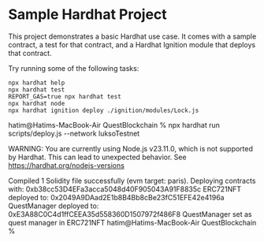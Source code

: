 # Sample Hardhat Project

This project demonstrates a basic Hardhat use case. It comes with a sample contract, a test for that contract, and a Hardhat Ignition module that deploys that contract.

Try running some of the following tasks:

```shell
npx hardhat help
npx hardhat test
REPORT_GAS=true npx hardhat test
npx hardhat node
npx hardhat ignition deploy ./ignition/modules/Lock.js
```

hatim@Hatims-MacBook-Air QuestBlockchain % npx hardhat run scripts/deploy.js --network luksoTestnet

WARNING: You are currently using Node.js v23.11.0, which is not supported by Hardhat. This can lead to unexpected behavior. See https://hardhat.org/nodejs-versions


Compiled 1 Solidity file successfully (evm target: paris).
Deploying contracts with: 0xb38cc53D4EFa3acca5048d40F905043A91F8835c
ERC721NFT deployed to: 0x2049A9DAad2E1b8B4Bb8cBe23fC51EFE42e4196a
QuestManager deployed to: 0xE3A88C0C4d1ffCEEA35d558360D1507972f486F8
QuestManager set as quest manager in ERC721NFT
hatim@Hatims-MacBook-Air QuestBlockchain % 